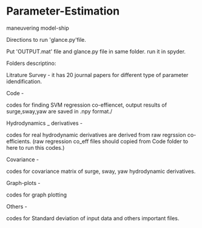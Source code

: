 # Parameter-Estimation
maneuvering model-ship

Directions to run 'glance.py'file. 

Put 'OUTPUT.mat' file and glance.py file in same folder. run it in spyder.


Folders descriptino:

Litrature Survey - it has 20 journal papers for different type of parameter idendification.

Code -                  

codes for finding SVM regression co-effiencet, output results of surge,sway,yaw are saved in .npy format./ 

Hydrodynamics _ derivatives -    

codes for real hydrodynamic derivatives are derived from raw regrssion co-efficients.
(raw regression co_eff files should copied from Code folder to here to run this codes.)

Covariance - 

codes for covariance matrix of surge, sway, yaw  hydrodynamic derivatives.

Graph-plots - 

codes for graph plotting


Others - 

codes for Standard deviation of input data and others important files. 
